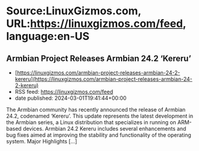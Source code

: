 # Source:LinuxGizmos.com, URL:https://linuxgizmos.com/feed, language:en-US

## Armbian Project Releases Armbian 24.2 ‘Kereru’
 - [https://linuxgizmos.com/armbian-project-releases-armbian-24-2-kereru](https://linuxgizmos.com/armbian-project-releases-armbian-24-2-kereru)
 - RSS feed: https://linuxgizmos.com/feed
 - date published: 2024-03-01T19:41:44+00:00

The Armbian community has recently announced the release of Armbian 24.2, codenamed &#8216;Kereru&#8217;. This update represents the latest development in the Armbian series, a Linux distribution that specializes in running on ARM-based devices. Armbian 24.2 Kereru includes several enhancements and bug fixes aimed at improving the stability and functionality of the operating system. Major Highlights [&#8230;]

